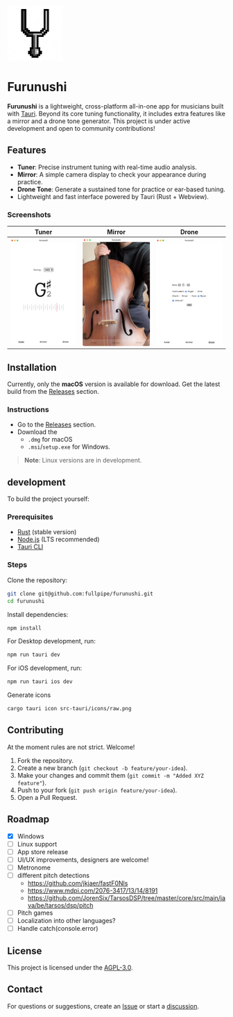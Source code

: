 ![](src-tauri/icons/128x128.png)

# Furunushi

**Furunushi** is a lightweight, cross-platform all-in-one app for musicians built with [Tauri](https://v2.tauri.app/). Beyond its core tuning functionality, it includes extra features like a mirror and a drone tone generator. This project is under active development and open to community contributions!

## Features

- **Tuner**: Precise instrument tuning with real-time audio analysis.
- **Mirror**: A simple camera display to check your appearance during practice.
- **Drone Tone**: Generate a sustained tone for practice or ear-based tuning.
- Lightweight and fast interface powered by Tauri (Rust + Webview).

### Screenshots

|               Tuner                |               Mirror                |               Drone                |
| :--------------------------------: | :---------------------------------: | :--------------------------------: |
| ![](.github/screenshots/tuner.png) | ![](.github/screenshots/mirror.png) | ![](.github/screenshots/drone.png) |

## Installation

Currently, only the **macOS** version is available for download. Get the latest build from the [Releases](https://github.com/fullpipe/furunushi/releases) section.

### Instructions

- Go to the [Releases](https://github.com/fullpipe/furunushi/releases) section.
- Download the
  - `.dmg` for macOS
  - `.msi`/`setup.exe` for Windows.

> **Note**: Linux versions are in development.

## development

To build the project yourself:

### Prerequisites

- [Rust](https://www.rust-lang.org/) (stable version)
- [Node.js](https://nodejs.org/) (LTS recommended)
- [Tauri CLI](https://v2.tauri.app/)

### Steps

Clone the repository:

```bash
git clone git@github.com:fullpipe/furunushi.git
cd furunushi
```

Install dependencies:

```bash
npm install
```

For Desktop development, run:

```sh
npm run tauri dev
```

For iOS development, run:

```sh
npm run tauri ios dev
```

Generate icons

```sh
cargo tauri icon src-tauri/icons/raw.png
```

## Contributing

At the moment rules are not strict. Welcome!

1. Fork the repository.
2. Create a new branch (`git checkout -b feature/your-idea`).
3. Make your changes and commit them (`git commit -m "Added XYZ feature"`).
4. Push to your fork (`git push origin feature/your-idea`).
5. Open a Pull Request.

## Roadmap

- [x] Windows
- [ ] Linux support
- [ ] App store release
- [ ] UI/UX improvements, designers are welcome!
- [ ] Metronome
- [ ] different pitch detections
  - https://github.com/jkjaer/fastF0Nls
  - https://www.mdpi.com/2076-3417/13/14/8191
  - https://github.com/JorenSix/TarsosDSP/tree/master/core/src/main/java/be/tarsos/dsp/pitch
- [ ] Pitch games
- [ ] Localization into other languages?
- [ ] Handle catch(console.error)

## License

This project is licensed under the [AGPL-3.0](LICENSE).

## Contact

For questions or suggestions, create an [Issue](https://github.com/fullpipe/furunushi/issues) or start a [discussion](https://github.com/fullpipe/furunushi/discussions).
